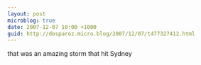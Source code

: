 ```yaml
---
layout: post
microblog: true
date: 2007-12-07 10:00 +1000
guid: http://desparoz.micro.blog/2007/12/07/t477327412.html
---
```

that was an amazing storm that hit Sydney
